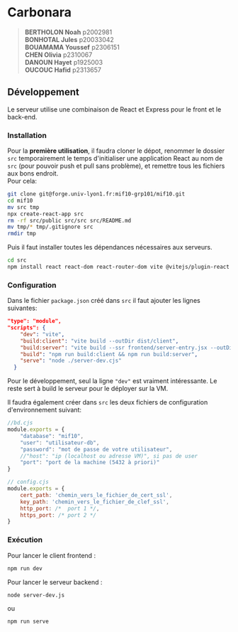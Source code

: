 # Carbonara
> **BERTHOLON Noah** p2002981<br>
> **BONHOTAL Jules** p20033042<br>
> **BOUAMAMA Youssef** p2306151<br>
> **CHEN Olivia** p2310067<br>
> **DANOUN Hayet** p1925003<br>
> **OUCOUC Hafid** p2313657<br>

## Développement
Le serveur utilise une combinaison de React et Express pour le front et le back-end.

### Installation

Pour la **première utilisation**, il faudra cloner le dépot, renommer le dossier `src` temporairement le temps d'initialiser une application React au nom de `src` (pour pouvoir push et pull sans problème), et remettre tous les fichiers aux bons endroit.<br>
Pour cela: 

```bash
git clone git@forge.univ-lyon1.fr:mif10-grp101/mif10.git
cd mif10
mv src tmp
npx create-react-app src
rm -rf src/public src/src src/README.md
mv tmp/* tmp/.gitignore src
rmdir tmp
```

Puis il faut installer toutes les dépendances nécessaires aux serveurs.

```bash
cd src
npm install react react-dom react-router-dom vite @vitejs/plugin-react express cors prop-types node-fetch@2 axios pg react-chartjs-2
```

### Configuration

Dans le fichier `package.json` créé dans `src` il faut ajouter les lignes suivantes:

```json
"type": "module",
"scripts": {
    "dev": "vite",
    "build:client": "vite build --outDir dist/client",
    "build:server": "vite build --ssr frontend/server-entry.jsx --outDir dist/server",
    "build": "npm run build:client && npm run build:server",
    "serve": "node ./server-dev.cjs"
  }
```

Pour le développement, seul la ligne `"dev"` est vraiment intéressante. Le reste sert à build le serveur pour le déployer sur la VM.

Il faudra également créer dans `src` les deux fichiers de configuration d'environnement suivant:

```js
//bd.cjs
module.exports = {
    "database": "mif10",
    "user": "utilisateur-db",
    "password": "mot de passe de votre utilisateur",
    //"host": "ip (localhost ou adresse VM)", si pas de user
    "port": "port de la machine (5432 à priori)"
}
```

```js
// config.cjs
module.exports = {
    cert_path: 'chemin_vers_le_fichier_de_cert_ssl',
    key_path: 'chemin_vers_le_fichier_de_clef_ssl',
    http_port: /*  port 1 */,
    https_port: /* port 2 */
}
```

### Exécution

Pour lancer le client frontend :
```bash
npm run dev
```

Pour lancer le serveur backend :
```bash
node server-dev.js
```
ou
```bash
npm run serve
```